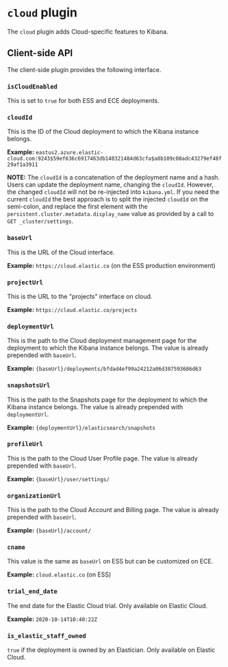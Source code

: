 # `cloud` plugin

The `cloud` plugin adds Cloud-specific features to Kibana.

## Client-side API

The client-side plugin provides the following interface.

### `isCloudEnabled`

This is set to `true` for both ESS and ECE deployments.

### `cloudId`

This is the ID of the Cloud deployment to which the Kibana instance belongs.

**Example:** `eastus2.azure.elastic-cloud.com:9243$59ef636c6917463db140321484d63cfa$a8b109c08adc43279ef48f29af1a3911`

**NOTE:** The `cloudId` is a concatenation of the deployment name and a hash. Users can update the deployment name, changing the `cloudId`. However, the changed `cloudId` will not be re-injected into `kibana.yml`. If you need the current `cloudId` the best approach is to split the injected `cloudId` on the semi-colon, and replace the first element with the `persistent.cluster.metadata.display_name` value as provided by a call to `GET _cluster/settings`.

### `baseUrl`

This is the URL of the Cloud interface.

**Example:** `https://cloud.elastic.co` (on the ESS production environment)

### `projectUrl`

This is the URL to the "projects" interface on cloud.

**Example:** `https://cloud.elastic.co/projects`

### `deploymentUrl`

This is the path to the Cloud deployment management page for the deployment to which the Kibana instance belongs. The value is already prepended with `baseUrl`.

**Example:** `{baseUrl}/deployments/bfdad4ef99a24212a06d387593686d63`

### `snapshotsUrl`

This is the path to the Snapshots page for the deployment to which the Kibana instance belongs. The value is already prepended with `deploymentUrl`.

**Example:** `{deploymentUrl}/elasticsearch/snapshots`

### `profileUrl`

This is the path to the Cloud User Profile page. The value is already prepended with `baseUrl`.

**Example:** `{baseUrl}/user/settings/`

### `organizationUrl`

This is the path to the Cloud Account and Billing page. The value is already prepended with `baseUrl`.

**Example:** `{baseUrl}/account/`

### `cname`

This value is the same as `baseUrl` on ESS but can be customized on ECE.

**Example:** `cloud.elastic.co` (on ESS)

### `trial_end_date`

The end date for the Elastic Cloud trial. Only available on Elastic Cloud.

**Example:** `2020-10-14T10:40:22Z`

### `is_elastic_staff_owned`

`true` if the deployment is owned by an Elastician. Only available on Elastic Cloud.